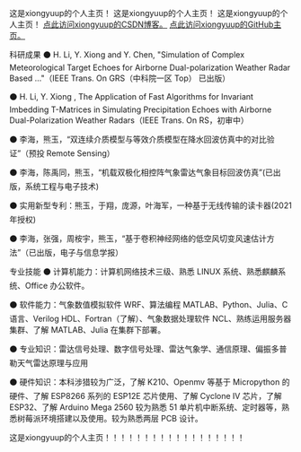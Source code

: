 这是xiongyuup的个人主页！
这是xiongyuup的个人主页！
这是xiongyuup的个人主页！
[点此访问xiongyuup的CSDN博客。](https://blog.csdn.net/xiongyuup)
[点此访问xiongyuup的GitHub主页。](https://github.com/xiongyuup/)




科研成果
⚫ H. Li, Y. Xiong and Y. Chen, "Simulation of Complex Meteorological Target Echoes for Airborne Dual-polarization Weather Radar Based …"（IEEE Trans. On GRS（中科院一区 Top） 已出版）


⚫ H. Li, Y. Xiong , The Application of Fast Algorithms for Invariant Imbedding T-Matrices in Simulating Precipitation Echoes with Airborne Dual-Polarization Weather Radars（IEEE Trans. On RS，初审中）


⚫ 李海，熊玉，“双连续介质模型与等效介质模型在降水回波仿真中的对比验证”（预投 Remote Sensing）


⚫ 李海，陈禹同，熊玉，“机载双极化相控阵气象雷达气象目标回波仿真”(已出版，系统工程与电子技术)


⚫ 实用新型专利：熊玉，于翔，庞源，叶海军，一种基于无线传输的读卡器(2021 年授权)


⚫ 李海，张强，周桉宇，熊玉，“基于卷积神经网络的低空风切变风速估计方法”（已出版，电子与信息学报）


专业技能
⚫ 计算机能力：计算机网络技术三级、熟悉 LINUX 系统、熟悉麒麟系统、Office 办公软件。


⚫ 软件能力：气象数值模拟软件 WRF、算法编程 MATLAB、Python、Julia、C 语言、Verilog HDL、Fortran（了解）、气象数据处理软件 NCL、熟练运用服务器集群、了解 MATLAB、Julia 在集群下部署。


⚫ 专业知识：雷达信号处理、数字信号处理、雷达气象学、通信原理、偏振多普勒天气雷达原理与应用


⚫ 硬件知识：本科涉猎较为广泛，了解 K210、Openmv 等基于 Micropython 的硬件、了解 ESP8266 系列的 ESP12E 芯片使用、了解 Cyclone IV 芯片，了解 ESP32、了解 Arduino Mega 2560 较为熟悉 51 单片机中断系统、定时器等，熟悉树莓派环境搭建以及使用。较为熟悉两层 PCB 设计。









这是xiongyuup的个人主页！！！！！！！！！！！！！！！！！！
